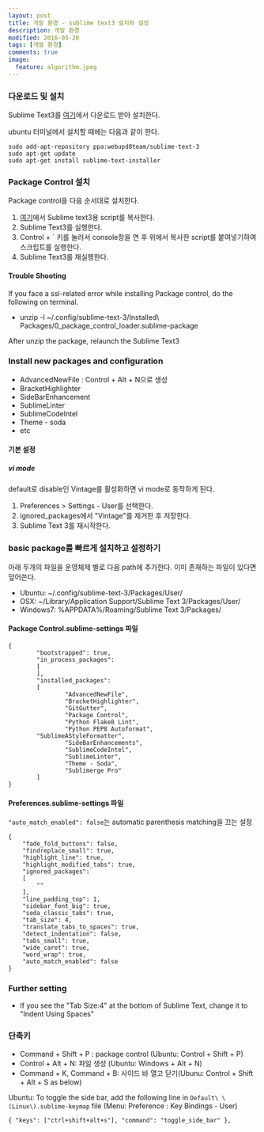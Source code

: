 ```yaml
---
layout: post
title: 개발 환경 - sublime text3 설치와 설정
description: 개발 환경
modified: 2016-03-20
tags: [개발 환경]
comments: true
image:
  feature: algorithm.jpeg
---
```

### 다운로드 및 설치 

Sublime Text3를 [여기](https://www.sublimetext.com/3)에서 다운로드 받아 설치한다.

ubuntu 터미널에서 설치할 때에는 다음과 같이 한다. 

```
sudo add-apt-repository ppa:webupd8team/sublime-text-3
sudo apt-get update
sudo apt-get install sublime-text-installer
```

### Package Control 설치 

Package control을 다음 순서대로 설치한다. 

1. [여기](https://packagecontrol.io/installation#st3)에서 Sublime text3용 script를 복사한다. 
2. Sublime Text3를 실행한다. 
3. Control + ` 키를 눌러서 console창을 연 후 위에서 복사한 script를 붙여넣기하여 스크립트를 실행한다.  
4. Sublime Text3를 재실행한다. 

#### Trouble Shooting

If you face a ssl-related error while installing Package control, do the following on terminal.

- unzip -l ~/.config/sublime-text-3/Installed\ Packages/0_package_control_loader.sublime-package

After unzip the package, relaunch the Sublime Text3

### Install new packages and configuration

- AdvancedNewFile : Control + Alt + N으로 생성
- BracketHighlighter
- SideBarEnhancement
- SublimeLinter
- SublimeCodeIntel
- Theme - soda
- etc

#### 기본 설정

##### vi mode

default로 disable인 Vintage를 활성화하면 vi mode로 동작하게 된다. 

1. Preferences > Settings - User를 선택한다. 
2. ignored_packages에서 "Vintage"를 제거한 후 저장한다. 
3. Sublime Text 3를 재시작한다. 

### basic package를 빠르게 설치하고 설정하기

아래 두개의 파일을 운영체제 별로 다음 path에 추가한다. 이미 존재하는 파일이 있다면 덮어쓴다.

- Ubuntu: ~/.config/sublime-text-3/Packages/User/
- OSX: ~/Library/Application Support/Sublime Text 3/Packages/User/
- Windows7: %APPDATA%/Roaming/Sublime Text 3/Packages/

#### Package Control.sublime-settings 파일

```
{
        "bootstrapped": true,
        "in_process_packages":
        [
        ],
        "installed_packages":
        [
                "AdvancedNewFile",
                "BracketHighlighter",
                "GitGutter",
                "Package Control",
                "Python Flake8 Lint",
                "Python PEP8 Autoformat",
		"SublimeAStyleFormatter",
                "SideBarEnhancements",
                "SublimeCodeIntel",
                "SublimeLinter",
                "Theme - Soda",
                "Sublimerge Pro"
        ]
}
```

#### Preferences.sublime-settings 파일

`"auto_match_enabled": false`는 automatic parenthesis matching을 끄는 설정

```
{
	"fade_fold_buttons": false,
	"findreplace_small": true,
	"highlight_line": true,
	"highlight_modified_tabs": true,
	"ignored_packages":
	[
		""
	],
	"line_padding_top": 1,
	"sidebar_font_big": true,
	"soda_classic_tabs": true,
	"tab_size": 4,
	"translate_tabs_to_spaces": true,
	"detect_indentation": false,
	"tabs_small": true,
	"wide_caret": true,
	"word_wrap": true,
	"auto_match_enabled": false
}
```

### Further setting

- If you see the "Tab Size:4" at the bottom of Sublime Text, change it to "Indent Using Spaces"


### 단축키 

- Command + Shift + P : package control (Ubuntu: Control + Shift + P)
- Control + Alt + N: 파일 생성 (Ubuntu: Windows + Alt + N)
- Command + K, Command + B: 사이드 바 열고 닫기(Ubunu: Control + Shift + Alt + S as below)

Ubuntu: To toggle the side bar, add the following line in `Default\ \(Linux\).sublime-keymap` file (Menu: Preference : Key Bindings - User)

```
{ "keys": ["ctrl+shift+alt+s"], "command": "toggle_side_bar" },
```
